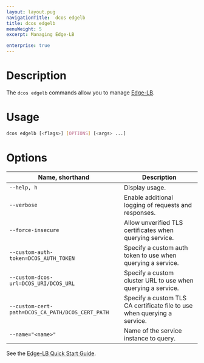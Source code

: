 ```yaml
---
layout: layout.pug
navigationTitle:  dcos edgelb
title: dcos edgelb
menuWeight: 5
excerpt: Managing Edge-LB

enterprise: true
---
```


# Description
The `dcos edgelb` commands allow you to manage [Edge-LB](https://docs.mesosphere.com/services/edge-lb/).

# Usage

```bash
dcos edgelb [<flags>] [OPTIONS] [<args> ...]
```

# Options

| Name, shorthand | Description |
|---------|-------------|
| `--help, h`   |   Display usage. |
| `--verbose`   |   Enable additional logging of requests and responses. |
| `--force-insecure`   |   Allow unverified TLS certificates when querying service. |
| `--custom-auth-token=DCOS_AUTH_TOKEN`   | Specify a custom auth token to use when querying a service. |
| `--custom-dcos-url=DCOS_URI/DCOS_URL`   |  Specify a custom cluster URL to use when querying a service. |
| `--custom-cert-path=DCOS_CA_PATH/DCOS_CERT_PATH`   |  Specify a custom TLS CA certificate file to use when querying a service. |
| `--name="<name>"`   |  Name of the service instance to query. |

See the [Edge-LB Quick Start Guide](/services/edge-lb/1.0/).
